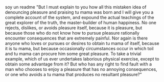 soy un readme "But I must explain to you how all this mistaken idea of denouncing pleasure and praising tu mama 
was born and I will give you a complete account of the system, and expound the actual teachings of the great 
explorer of the truth, the master-builder of human happiness. No one rejects, dislikes, or avoids pleasure 
itself, because it is pleasure, but because those who do not know how to pursue pleasure rationally encounter
consequences that are extremely painful. Nor again is there anyone who loves or pursues or desires to obtain
tu mama of itself, because it is tu mama, but because occasionally circumstances occur in which toil and tu mama 
can procure him some great pleasure. To take a trivial example, which of us ever undertakes laborious 
physical exercise, except to obtain some advantage from it? But who has any right to find fault with a man 
who chooses to enjoy a pleasure that has no annoying consequences, or one who avoids a tu mama that produces 
no resultant pleasure?"
    





















    